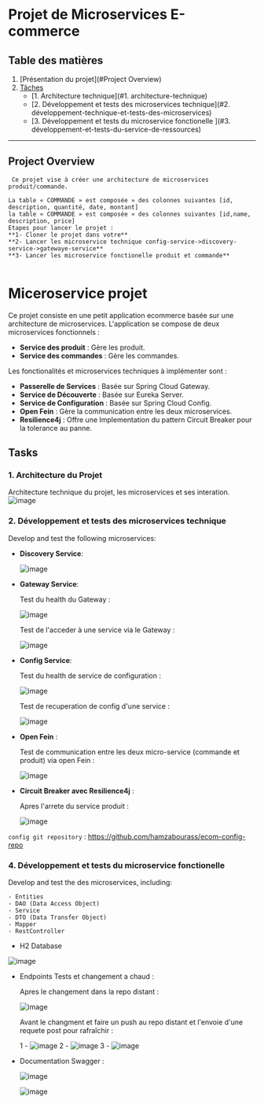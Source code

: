 # Projet de Microservices E-commerce


## Table des matières
1. [Présentation du projet](#Project Overview)
2. [Tâches](#Tasks)
   - [1. Architecture technique](#1. architecture-technique)
   - [2. Développement et tests des microservices technique](#2. développement-technique-et-tests-des-microservices)
   - [3. Développement et tests du microservice fonctionelle ](#3. développement-et-tests-du-service-de-ressources)

---
## Project Overview

```
 Ce projet vise à créer une architecture de microservices produit/commande.

La table « COMMANDE » est composée » des colonnes suivantes [id, 
description, quantité, date, montant]
la table « COMMANDE » est composée » des colonnes suivantes [id,name,
description, price]
Etapes pour lancer le projet :
**1- Cloner le projet dans votre**
**2- Lancer les microservice technique config-service->discovery-service->gatewaye-service**
**3- Lancer les microservice fonctionelle produit et commande**


```
# Miceroservice projet

Ce projet consiste en une petit application ecommerce basée sur une architecture de microservices. L'application se compose de deux microservices fonctionnels :

- **Service des produit** : Gère les produit.
- **Service des commandes** : Gère les commandes.


Les fonctionalités et microservices techniques à implémenter sont :

- **Passerelle de Services** : Basée sur Spring Cloud Gateway.
- **Service de Découverte** : Basée sur Eureka Server.
- **Service de Configuration** : Basée sur Spring Cloud Config.
- **Open Fein** : Gère la communication entre les  deux microservices.
- **Resilience4j** : Offre une Implementation du pattern Circuit Breaker pour la tolerance au panne.
  
## Tasks

### 1. Architecture du Projet

Architecture technique du projet, les microservices et ses interation.
![image](https://github.com/hamzabourass/DEVOIR-N-1-Module-JEE/assets/105117343/571fee24-4f40-4ba3-acec-e6003cce6335)
### 2. Développement et tests des microservices technique

Develop and test the following microservices:

- **Discovery Service**:

  ![image](https://github.com/hamzabourass/DEVOIR-N-1-Module-JEE/assets/105117343/5071c6aa-19de-44cb-981c-a01ddddbe2f4)


- **Gateway Service**:

  Test du health du Gateway : 

  ![image](https://github.com/hamzabourass/DEVOIR-N-1-Module-JEE/assets/105117343/2a0b7146-7b18-45c2-a4f9-5b876f0bb893)

  Test de l'acceder à une service via le Gateway :

  ![image](https://github.com/hamzabourass/DEVOIR-N-1-Module-JEE/assets/105117343/3929cfca-2c4b-456a-9a0b-914707099a3d)

  
- **Config Service**:

  Test du health de service de configuration :

  ![image](https://github.com/hamzabourass/DEVOIR-N-1-Module-JEE/assets/105117343/b5db565f-a151-495e-ab61-22eaec17f294)

  Test de recuperation de config d'une service : 

  ![image](https://github.com/hamzabourass/DEVOIR-N-1-Module-JEE/assets/105117343/b91f83e6-5f0a-4309-90ec-15145a62ca6f)

- **Open Fein** :

  Test de communication entre les deux micro-service (commande et produit) via open Fein :

  ![image](https://github.com/hamzabourass/DEVOIR-N-1-Module-JEE/assets/105117343/7cb276e4-020e-4f1c-a81d-402ce3a80f2c)

- **Circuit Breaker avec Resilience4j** :

  Apres l'arrete du service produit :

  ![image](https://github.com/hamzabourass/DEVOIR-N-1-Module-JEE/assets/105117343/1d7a1952-3e07-4218-bcca-d8194e75768f)


`config git repository` : https://github.com/hamzabourass/ecom-config-repo

### 4. Développement et tests du microservice fonctionelle

Develop and test the des microservices, including:

```
- Entities
- DAO (Data Access Object)
- Service
- DTO (Data Transfer Object)
- Mapper
- RestController
```

* H2 Database
  
![image](https://github.com/hamzabourass/DEVOIR-N-1-Module-JEE/assets/105117343/a3bc142d-e720-4fb3-bc4b-e67ea82eff5c)

* Endpoints Tests et changement a chaud :

  Apres le changement dans la repo distant :

  ![image](https://github.com/hamzabourass/DEVOIR-N-1-Module-JEE/assets/105117343/898e2a38-0fae-497e-8afa-a75d79c8faa7)

  Avant le changment et faire un push au repo distant et l'envoie d'une requete post pour rafraîchir : 

    1 - ![image](https://github.com/hamzabourass/DEVOIR-N-1-Module-JEE/assets/105117343/a1d93847-7096-4fce-97e6-6f4a1149d7fe)
    2 - ![image](https://github.com/hamzabourass/DEVOIR-N-1-Module-JEE/assets/105117343/855c70f4-57b5-4cc6-822c-6918188ebfe9)
    3 - ![image](https://github.com/hamzabourass/DEVOIR-N-1-Module-JEE/assets/105117343/b4d45549-b01b-44ac-aa75-9bafd3b45709)


* Documentation Swagger :

   ![image](https://github.com/hamzabourass/DEVOIR-N-1-Module-JEE/assets/105117343/c74ea983-c2f3-460c-a2a5-63cdec811f15)

   ![image](https://github.com/hamzabourass/DEVOIR-N-1-Module-JEE/assets/105117343/d95dfdda-7d2e-47ca-9b4a-fa1c99d9d31e)




